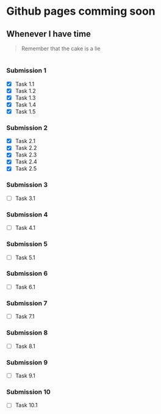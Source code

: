 # Github pages comming soon
## Whenever I have time
> Remember that the cake is a lie
#
#
#
#
#
#
#
### Submission 1
- [x] Task 1.1
- [x] Task 1.2
- [x] Task 1.3
- [x] Task 1.4
- [x] Task 1.5
### Submission 2
- [x] Task 2.1
- [x] Task 2.2
- [x] Task 2.3
- [x] Task 2.4
- [x] Task 2.5
### Submission 3
- [ ] Task 3.1
### Submission 4
- [ ] Task 4.1
### Submission 5
- [ ] Task 5.1
### Submission 6
- [ ] Task 6.1
### Submission 7
- [ ] Task 7.1
### Submission 8
- [ ] Task 8.1
### Submission 9
- [ ] Task 9.1
### Submission 10
- [ ] Task 10.1
